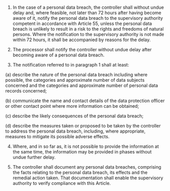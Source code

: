 1. In the case of a personal data breach, the controller shall without undue delay and, where feasible, not later than 72 hours after having become aware of it, notify the personal data breach to the supervisory authority competent in accordance with Article 55, unless the personal data breach is unlikely to result in a risk to the rights and freedoms of natural persons. Where the notification to the supervisory authority is not made within 72 hours, it shall be accompanied by reasons for the delay.

2. The processor shall notify the controller without undue delay after becoming aware of a personal data breach.

3. The notification referred to in paragraph 1 shall at least:

(a) describe the nature of the personal data breach including where possible, the categories and approximate number of data subjects concerned and the categories and approximate number of personal data records concerned;

(b) communicate the name and contact details of the data protection officer or other contact point where more information can be obtained;

(c) describe the likely consequences of the personal data breach;

(d) describe the measures taken or proposed to be taken by the controller to address the personal data breach, including, where appropriate, measures to mitigate its possible adverse effects.

4. Where, and in so far as, it is not possible to provide the information at the same time, the information may be provided in phases without undue further delay.

5. The controller shall document any personal data breaches, comprising the facts relating to the personal data breach, its effects and the remedial action taken. That documentation shall enable the supervisory authority to verify compliance with this Article.
